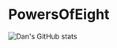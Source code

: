 # PowersOfEight
![Dan's GitHub stats](https://github-readme-stats.vercel.app/api?username=powersofeight&show_icons=true&theme=dark)
